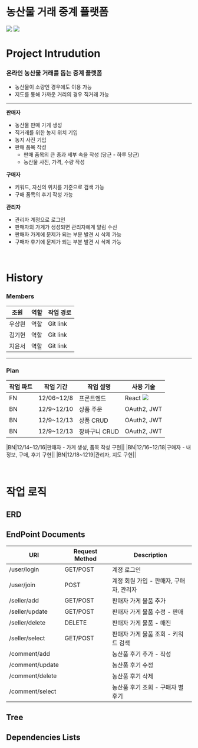 # 농산물 거래 중계 플랫폼

<img src="https://img.shields.io/badge/IntelliJ-000000?style=for-the-badge&logo=intellijidea&logoColor=white"> <img src="https://img.shields.io/badge/Spring Boot-6DB33F?style=for-the-badge&logo=springboot&logoColor=white">

# Project Intrudution
### 온라인 농산물 거래를 돕는 중계 플랫폼
* 농산물이 소량인 경우에도 이용 가능
* 지도를 통해 가까운 거리의 경우 직거래 가능

 ---------------
 
**판매자**         
* 농산물 판매 가게 생성          
* 직거래를 위한 농지 위치 기입               
* 농지 사진 기입              
* 판매 품목 작성          
  * 판매 품목의 큰 종과 세부 속을 작성 (당근 - 하루 당근)           
  * 농산물 사진, 가격, 수량 작성           

**구매자**
* 키워드, 자신의 위치를 기준으로 검색 가능          
* 구매 폼목의 후기 작성 가능

**관리자**
* 관리자 계정으로 로그인
* 판매자의 가게가 생성되면 관리자에게 알림 수신
 * 판매자 가게에 문제가 되는 부분 발견 시 삭제 가능
 * 구매자 후기에 문제가 되는 부분 발견 시 삭제 가능

<br>

# History
### Members
|조원|역할|작업 경로|
|-|-|-|
|우상원|역할|Git link|
|김기현|역할|Git link|
|지윤서|역할|Git link|

--------------------

### Plan
|작업 파트|작업 기간|작업 설명|사용 기술|
|-|-|-|-|
|FN|12/06~12/8|프론트엔드|React <img src="https://img.shields.io/badge/JS-F7DF1E?style=for-the-badge&logo=javascript&logoColor=white">|
|BN|12/9~12/10|상품 주문|OAuth2, JWT|
|BN|12/9~12/13|상품 CRUD|OAuth2, JWT|
|BN|12/9~12/13|장바구니 CRUD|OAuth2, JWT|


|BN|12/14~12/16|판매자 - 가게 생성, 품목 작성 구현||
|BN|12/16~12/18|구매자 - 내정보, 구매, 후기 구현||
|BN|12/18~1219|관리자, 지도 구현||

<br>

# 작업 로직
## ERD

## EndPoint Documents
|URI|Request Method|Description|
|-|-|-|
|/user/login|GET/POST|계정 로그인|
|/user/join|POST|계정 회원 가입 - 판매자, 구매자, 관리자|
|/seller/add|GET/POST|판매자 가게 물품 추가|
|/seller/update|GET/POST|판매자 가게 물품 수정 - 판매|
|/seller/delete|DELETE|판매자 가게 물품 - 매진|
|/seller/select|GET/POST|판매자 가게 물품 조회 - 키워드 검색|
|/comment/add||농산품 후기 추가 - 작성|
|/comment/update||농산품 후기 수정|
|/comment/delete||농산품 후기 삭제|
|/comment/select||농산품 후기 조회 - 구매자 별 후기|

## Tree 

## Dependencies Lists
